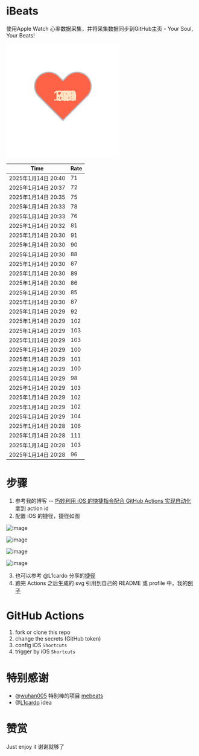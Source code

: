 # iBeats
使用Apple Watch 心率数据采集，并将采集数据同步到GitHub主页 - Your Soul, Your Beats!

![](./files/heart.svg)

<!--START_SECTION:my_heart_rate-->
| Time | Rate | 
 | ---- | ---- | 
| 2025年1月14日 20:40 | 71 |
| 2025年1月14日 20:37 | 72 |
| 2025年1月14日 20:35 | 75 |
| 2025年1月14日 20:33 | 78 |
| 2025年1月14日 20:33 | 76 |
| 2025年1月14日 20:32 | 81 |
| 2025年1月14日 20:30 | 91 |
| 2025年1月14日 20:30 | 90 |
| 2025年1月14日 20:30 | 88 |
| 2025年1月14日 20:30 | 87 |
| 2025年1月14日 20:30 | 89 |
| 2025年1月14日 20:30 | 86 |
| 2025年1月14日 20:30 | 85 |
| 2025年1月14日 20:30 | 87 |
| 2025年1月14日 20:29 | 92 |
| 2025年1月14日 20:29 | 102 |
| 2025年1月14日 20:29 | 103 |
| 2025年1月14日 20:29 | 103 |
| 2025年1月14日 20:29 | 100 |
| 2025年1月14日 20:29 | 101 |
| 2025年1月14日 20:29 | 100 |
| 2025年1月14日 20:29 | 98 |
| 2025年1月14日 20:29 | 103 |
| 2025年1月14日 20:29 | 102 |
| 2025年1月14日 20:29 | 102 |
| 2025年1月14日 20:29 | 104 |
| 2025年1月14日 20:28 | 106 |
| 2025年1月14日 20:28 | 111 |
| 2025年1月14日 20:28 | 103 |
| 2025年1月14日 20:28 | 96 |

<!--END_SECTION:my_heart_rate-->

# 步骤
1. 参考我的博客 -- [巧妙利用 iOS 的快捷指令配合 GitHub Actions 实现自动化](https://github.com/yihong0618/gitblog/issues/198) 拿到 action id
2. 配置 iOS 的捷径，捷径如图

![image](https://user-images.githubusercontent.com/15976103/122154218-0db0b480-ce97-11eb-93bb-5aec07c558dc.png)

![image](https://user-images.githubusercontent.com/15976103/122154236-186b4980-ce97-11eb-8e4b-70551a0391ae.png)

![image](https://user-images.githubusercontent.com/15976103/122154268-2d47dd00-ce97-11eb-902e-3acf292265a9.png)

![image](https://user-images.githubusercontent.com/15976103/122174055-fa144680-ceb4-11eb-9be2-3eb83cd516f7.png)

3. 也可以参考 @L1cardo 分享的[捷径](https://www.icloud.com/shortcuts/6ab6047b459c41ad822ad6b94b1c03d4)
4. 跑完 Actions 之后生成的 svg 引用到自己的 README 或 profile 中，我的[例子](https://github.com/yihong0618) 

# GitHub Actions

1. fork or clone this repo
2. change the secrets (GitHub token)
3. config iOS `Shortcuts` 
4. trigger by iOS `Shortcuts`

# 特别感谢
- @[wuhan005](https://github.com/wuhan005) 特别棒的项目 [mebeats](https://github.com/wuhan005/mebeats)
- @[L1cardo](https://github.com/L1cardo) idea

# 赞赏
Just enjoy it
谢谢就够了
